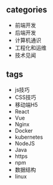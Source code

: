## categories
- 前端开发
- 后端开发
- 计算机通识
- 工程化和运维
- 技术见闻

## tags
- js技巧
- CSS技巧
- 移动端H5
- React
- Vue
- Nginx
- Docker
- kubernetes
- NodeJS
- Java
- https
- npm
- 数据结构
- linux